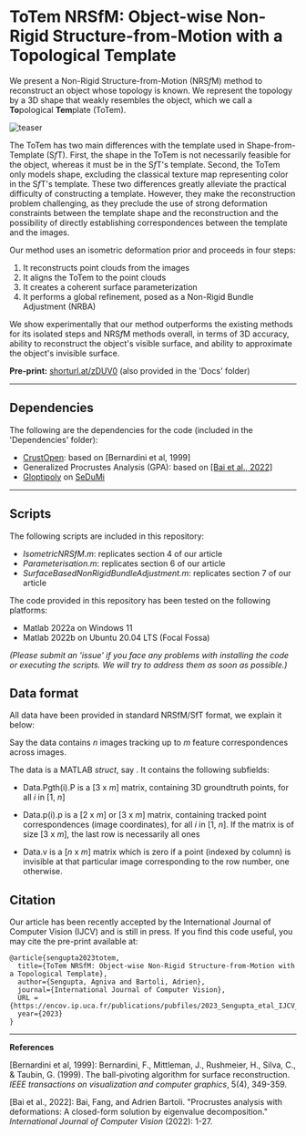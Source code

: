 # ToTem NRSfM: Object-wise Non-Rigid Structure-from-Motion with a Topological Template

We present a Non-Rigid Structure-from-Motion (NRS*f*M) method to reconstruct an object whose topology is known.
   We represent the topology by a 3D shape that weakly resembles the object, which we call a **To**pological **Tem**plate (ToTem).

   ![teaser](https://github.com/agnivsen/ToTem-NRSfM/assets/5153445/dadb67c5-d1e6-4eec-a830-a6e87ef3599d)

   The ToTem has two main differences with the template used in Shape-from-Template (S*f*T).
   First, the shape in the ToTem is not necessarily feasible for the object, whereas it must be in the S*f*T's template.
   Second, the ToTem only models shape, excluding the classical texture map representing color in the S*f*T's template. 
   These two differences greatly alleviate the practical difficulty of constructing a template.
   However, they make the reconstruction problem challenging, as they preclude the use of strong deformation constraints between the template shape and the reconstruction and the possibility of directly establishing correspondences between the template and the images. 
   
   
   Our method uses an isometric deformation prior and proceeds in four steps:
   1. It reconstructs point clouds from the images
   2. It aligns the ToTem to the point clouds
   3. It creates a coherent surface parameterization
   4. It performs a global refinement, posed as a Non-Rigid Bundle Adjustment (NRBA)
     
   We show experimentally that our method outperforms the existing methods for its isolated steps and NRS*f*M methods overall, in terms of 3D accuracy, ability to reconstruct the object's visible surface, and ability to approximate the object's invisible surface. 


**Pre-print:** [shorturl.at/zDUV0](https://encov.ip.uca.fr/publications/pubfiles/2023_Sengupta_etal_IJCV_topological.pdf) (also provided in the 'Docs' folder)


   ---

## Dependencies

The following are the dependencies for the code (included in the 'Dependencies' folder):

- [CrustOpen](mathworks.com/matlabcentral/fileexchange/63731-surface-reconstruction-from-scattered-points-cloud-open-surfaces): based on [Bernardini et al, 1999]
- Generalized Procrustes Analysis (GPA): based on [[Bai et al., 2022]](https://encov.ip.uca.fr/publications/pubfiles/2021_Bai_etal_IJCV_defgpa.pdf)
- [Gloptipoly](https://homepages.laas.fr/henrion/software/gloptipoly3/) on [SeDuMi](https://github.com/sqlp/sedumi)
  
 ---

 ## Scripts

 The following scripts are included in this repository:
 
- _IsometricNRSfM.m_: replicates section 4 of our article
- _Parameterisation.m_: replicates section 6 of our article
- _SurfaceBasedNonRigidBundleAdjustment.m_: replicates section 7 of our article

The code provided in this repository has been tested on the following platforms:
- Matlab 2022a on Windows 11
- Matlab 2022b on Ubuntu 20.04 LTS (Focal Fossa)

_(Please submit an 'issue' if you face any problems with installing the code or executing the scripts. We will try to address them as soon as possible.)_

## Data format

All data have been provided in standard NRSfM/SfT format, we explain it below:

Say the data contains _n_ images tracking up to _m_ feature correspondences across images.

The data is a MATLAB _struct_, say <Data>. It contains the following subfields:

* Data.Pgth(i).P is a [3 x _m_] matrix, containing 3D groundtruth points, for all _i_ in [1, _n_]

* Data.p(i).p is a [2 x _m_] or [3 x _m_] matrix, containing tracked point correspondences (image coordinates), for all _i_ in [1, _n_]. If the matrix is of size [3 x _m_], the last row is necessarily all ones

* Data.v is a [_n_ x _m_] matrix which is zero if a point (indexed by column) is invisible at that particular image corresponding to the row number, one otherwise.


## Citation

Our article has been recently accepted by the International Journal of Computer Vision (IJCV) and is still in press. If you find this code useful, you may cite the pre-print available at:

```
@article{sengupta2023totem,
  title={ToTem NRSfM: Object-wise Non-Rigid Structure-from-Motion with a Topological Template},
  author={Sengupta, Agniva and Bartoli, Adrien},
  journal={International Journal of Computer Vision},
  URL = {https://encov.ip.uca.fr/publications/pubfiles/2023_Sengupta_etal_IJCV_topological.pdf}
  year={2023}
}
```
 ---

 **References**

[Bernardini et al, 1999]: Bernardini, F., Mittleman, J., Rushmeier, H., Silva, C., & Taubin, G. (1999). The ball-pivoting algorithm for surface reconstruction. _IEEE transactions on visualization and computer graphics_, 5(4), 349-359.

[Bai et al., 2022]: Bai, Fang, and Adrien Bartoli. "Procrustes analysis with deformations: A closed-form solution by eigenvalue decomposition." _International Journal of Computer Vision_ (2022): 1-27.
